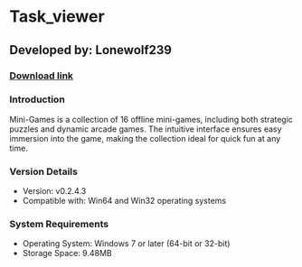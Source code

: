 # **Task_viewer**
## Developed by: **Lonewolf239**
### **[Download link](https://base-escape.ru/downloads/Setup_Mini_Games.exe)**

### Introduction
Mini-Games is a collection of 16 offline mini-games, including both strategic puzzles and dynamic arcade games. The intuitive interface ensures easy immersion into the game, making the collection ideal for quick fun at any time.

### Version Details
- Version: v0.2.4.3
- Compatible with: Win64 and Win32 operating systems

### System Requirements
- Operating System: Windows 7 or later (64-bit or 32-bit)
- Storage Space: 9.48MB